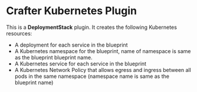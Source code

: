 # Crafter Kubernetes Plugin

This is a __DeploymentStack__ plugin.
It creates the following Kubernetes resources:

- A deployment for each service in the blueprint
- A Kubernetes namespace for the blueprint, name of namespace is same as the blueprint blueprint name.
- A Kubernetes service for each service in the blueprint
- A Kubernetes Network Policy that allows egress and ingress between all pods in the same namespace (namespace name is same as the blueprint name)